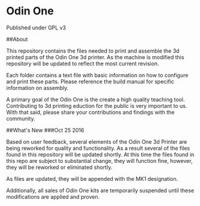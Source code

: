 # Odin One

Published under GPL v3

##About

This repository contains the files needed to print and assemble the 3d printed parts of the Odin One 3d printer.  As the machine is modified this repository will be updated to reflect the most current revision.  

Each folder contains a text file with basic information on how to configure and print these parts.  Please reference the build manual for specific information on assembly.  

A primary goal of the Odin One is the create a high quality teaching tool.  Contributing to 3d printing eduction for the public is very important to us.  With that said, please share your contributions and findings with the community. 

##What's New
###Oct 25 2016

Based on user feedback, several elements of the Odin One 3d Printer are being reworked for quality and functionality. As a result several of the files found in this repository will be updated shortly. At this time the files found in this repo are subject to substantial change, they will function fine, however, they will be reworked or eliminated shortly.  

As files are updated, they will be appended with the MK1 designation.

Additionally, all sales of Odin One kits are temporarily suspended until these modifications are applied and proven.





